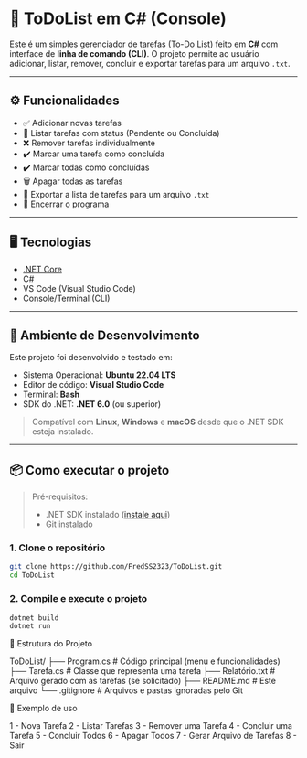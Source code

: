 # 📝 ToDoList em C# (Console)

Este é um simples gerenciador de tarefas (To-Do List) feito em **C#** com interface de **linha de comando (CLI)**. O projeto permite ao usuário adicionar, listar, remover, concluir e exportar tarefas para um arquivo `.txt`.

---

## ⚙️ Funcionalidades

- ✅ Adicionar novas tarefas
- 📃 Listar tarefas com status (Pendente ou Concluída)
- ❌ Remover tarefas individualmente
- ✔️ Marcar uma tarefa como concluída
- ✔️ Marcar todas como concluídas
- 🗑️ Apagar todas as tarefas
- 💾 Exportar a lista de tarefas para um arquivo `.txt`
- 🛑 Encerrar o programa

---

## 🖥️ Tecnologias

- [.NET Core](https://dotnet.microsoft.com/)
- C#
- VS Code (Visual Studio Code)
- Console/Terminal (CLI)

---

## 🧪 Ambiente de Desenvolvimento

Este projeto foi desenvolvido e testado em:

- Sistema Operacional: **Ubuntu 22.04 LTS**
- Editor de código: **Visual Studio Code**
- Terminal: **Bash**
- SDK do .NET: **.NET 6.0** (ou superior)

> Compatível com **Linux**, **Windows** e **macOS** desde que o .NET SDK esteja instalado.

---

## 📦 Como executar o projeto

> Pré-requisitos:
> - .NET SDK instalado ([instale aqui](https://learn.microsoft.com/pt-br/dotnet/core/install/linux))
> - Git instalado

### 1. Clone o repositório
```bash
git clone https://github.com/FredSS2323/ToDoList.git
cd ToDoList
```

### 2. Compile e execute o projeto
```bash
dotnet build
dotnet run
```

📂 Estrutura do Projeto

ToDoList/
├── Program.cs         # Código principal (menu e funcionalidades)
├── Tarefa.cs          # Classe que representa uma tarefa
├── Relatório.txt      # Arquivo gerado com as tarefas (se solicitado)
├── README.md          # Este arquivo
└── .gitignore         # Arquivos e pastas ignoradas pelo Git

📄 Exemplo de uso

1 - Nova Tarefa
2 - Listar Tarefas
3 - Remover uma Tarefa
4 - Concluir uma Tarefa
5 - Concluir Todos
6 - Apagar Todos
7 - Gerar Arquivo de Tarefas
8 - Sair


